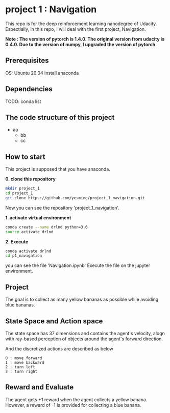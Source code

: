 # project 1 : Navigation
This repo is for the deep reinforcement learning nanodegree of Udacity.
Espectially, in this repo, I will deal with the first project, Navigation.

**Note : The version of pytorch is 1.4.0. The original version from udacity is 0.4.0. Due to the version of numpy, I upgraded the version of pytorch.**

## Prerequisites
OS: Ubuntu 20.04
install anaconda

## Dependencies
TODO: conda list

## The code structure of this project
- aa
  - bb
  - cc

## How to start
This project is supposed that you have anaconda.

**0. clone this repository**
   ```bash
   mkdir project_1
   cd project_1
   git clone https://github.com/yesming/project_1_navigation.git
   ```
Now you can see the repository 'project_1_navigation'.

**1. activate virtual environment**
```bash
conda create --name drlnd python=3.6
source activate drlnd
```

**2. Execute**
```bash
conda activate drlnd
cd p1_navigation
```
you can see the file 'Navigation.ipynb'
Execute the file on the jupyter environment.


## Project
The goal is to collect as many yellow bananas as possible while avoiding blue bananas.

## State Space and Action space
The state space has 37 dimensions and contains the agent's velocity, alogn with ray-based perception of objects around the agent's forward direction.

And the discretized actions are described as below
```
0 : move forward
1 : move backward
2 : turn left
3 : turn right
```

## Reward and Evaluate
The agent gets +1 reward when the agent collects a yellow banana. However, a reward of -1 is provided for collecting a blue banana.
